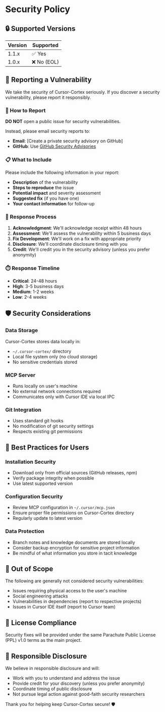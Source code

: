 # Security Policy

## 🔒 Supported Versions

| Version | Supported          |
| ------- | ------------------ |
| 1.1.x   | ✅ Yes            |
| 1.0.x   | ❌ No (EOL)       |

## 🚨 Reporting a Vulnerability

We take the security of Cursor-Cortex seriously. If you discover a security vulnerability, please report it responsibly.

### 📧 How to Report

**DO NOT** open a public issue for security vulnerabilities.

Instead, please email security reports to:
- **Email**: [Create a private security advisory on GitHub]
- **GitHub**: Use [GitHub Security Advisories](https://github.com/flores-ac/cursor-cortex/security/advisories/new)

### 📋 What to Include

Please include the following information in your report:
- **Description** of the vulnerability
- **Steps to reproduce** the issue
- **Potential impact** and severity assessment
- **Suggested fix** (if you have one)
- **Your contact information** for follow-up

### 🔄 Response Process

1. **Acknowledgment**: We'll acknowledge receipt within 48 hours
2. **Assessment**: We'll assess the vulnerability within 5 business days
3. **Fix Development**: We'll work on a fix with appropriate priority
4. **Disclosure**: We'll coordinate disclosure timing with you
5. **Credit**: We'll credit you in the security advisory (unless you prefer anonymity)

### ⏱️ Response Timeline

- **Critical**: 24-48 hours
- **High**: 3-5 business days
- **Medium**: 1-2 weeks
- **Low**: 2-4 weeks

## 🛡️ Security Considerations

### Data Storage
Cursor-Cortex stores data locally in:
- `~/.cursor-cortex/` directory
- Local file system only (no cloud storage)
- No sensitive credentials stored

### MCP Server
- Runs locally on user's machine
- No external network connections required
- Communicates only with Cursor IDE via local IPC

### Git Integration
- Uses standard git hooks
- No modification of git security settings
- Respects existing git permissions

## 🔐 Best Practices for Users

### Installation Security
- Download only from official sources (GitHub releases, npm)
- Verify package integrity when possible
- Use latest supported version

### Configuration Security
- Review MCP configuration in `~/.cursor/mcp.json`
- Ensure proper file permissions on Cursor-Cortex directory
- Regularly update to latest version

### Data Protection
- Branch notes and knowledge documents are stored locally
- Consider backup encryption for sensitive project information
- Be mindful of what information you store in tacit knowledge

## 🚫 Out of Scope

The following are generally not considered security vulnerabilities:
- Issues requiring physical access to the user's machine
- Social engineering attacks
- Vulnerabilities in dependencies (report to respective projects)
- Issues in Cursor IDE itself (report to Cursor team)

## 📜 License Compliance

Security fixes will be provided under the same Parachute Public License (PPL) v1.0 terms as the main project.

## 🤝 Responsible Disclosure

We believe in responsible disclosure and will:
- Work with you to understand and address the issue
- Provide credit for your discovery (unless you prefer anonymity)
- Coordinate timing of public disclosure
- Not pursue legal action against good-faith security researchers

Thank you for helping keep Cursor-Cortex secure! 🛡️ 